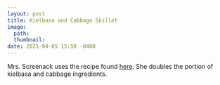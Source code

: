 ```yaml
---
layout: post
title: Kielbasa and Cabbage Skillet
image: 
  path:
  thumbnail:
date: 2021-04-05 15:50 -0400
---
```


Mrs. Screenack uses the recipe found [here](https://www.budgetbytes.com/kielbasa-cabbage-skillet/). She doubles the portion of kielbasa and cabbage ingredients.
